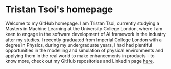 # Tristan Tsoi's homepage

Welcome to my GitHub homepage. I am Tristan Tsoi, currently studying a Masters in Machine Learning at the University College London, where I am keen to engage in the software development of AI framework in the industry after my studies. I recently graduated from Imperial College London with a degree in Physics, during my undergraduate years, I had had plentiful opportunities in the modelling and simulation of physical environments and applying them in the real world to make enhancements in products - to know more, check out my GitHub repositories and LinkedIn page [here](www.linkedin.com/in/tristan-tsoi-b410191b4).

